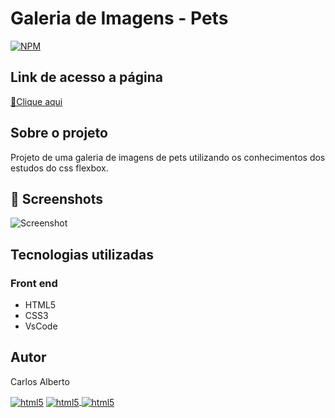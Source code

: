 # Galeria de Imagens - Pets
[![NPM](https://img.shields.io/npm/l/react)](https://github.com/carllos-alberto/Galeria-de-Imagens-de-pets/blob/master/LICENCE) 

## Link de acesso a página
<p><a href="https://galeria-de-imagens-de-pets.vercel.app/" target="_blank">🔗Clique aqui</a></p>

## Sobre o projeto
Projeto de uma galeria de imagens de pets utilizando os conhecimentos dos estudos do css flexbox.

## 📌 Screenshots
![Screenshot](https://user-images.githubusercontent.com/81397233/231325203-a4956c9b-e8b6-49bd-88ff-d06ec3dac97d.png)

## Tecnologias utilizadas
### Front end
- HTML5  
- CSS3
- VsCode

## Autor

Carlos Alberto
<div>
 <a href = "mailto:carllos.seg@gmail.com" target="_blank"><img align="center" alt="html5" src="https://img.shields.io/badge/Gmail-D14836?style=for-the-badge&logo=gmail&logoColor=white"/></a>
 <a href="https://www.linkedin.com/in/carlosalbertodesenvolvedorfrontend" target="_blank"><img align="center" alt="html5" src="https://img.shields.io/badge/LinkedIn-0077B5?style=for-the-badge&logo=linkedin&logoColor=white">
  <a href="https://github.com/carllos-alberto" target="_blank"><img align="center" alt="html5" src="https://img.shields.io/badge/GitHub-100000?style=for-the-badge&logo=github&logoColor=white">
